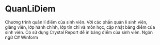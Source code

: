 # QuanLiDiem
Chương trình quản lí điểm của sinh viên. Với các phần quản lí sinh viên, giảng viên, lớp hành chính, lớp tín chỉ và môn học, cập nhật bảng điểm của sinh viên.
Có sử dụng Crystal Report để in bảng điểm của sinh viên.
Ngôn ngữ C# Winform
